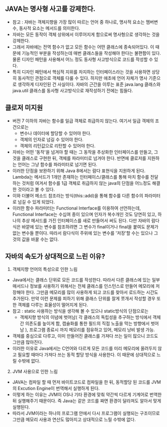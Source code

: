 ## JAVA는 명사형 사고를 강제한다.
* 참고 : 자바는 객체지향을 가장 많이 따르는 언어 중 하나로, 명사적 요소는 멤버변수, 동사적 요소는 메서드를 의미한다. 
* 자바는 모든 동작이 객체 상위에서 이루어지게 함으로써 명사형으로 생각하는 것을 강제한다. 
* 그래서 자바에는 전역 함수가 없고 모든 함수는 어떤 클래스에 종속되어있다. 이 때문에 기능적인 부분을 작성하는데 매번 클래스들을 작성해야 한다는 불편함이 있다. 물론 디자인 패턴을 사용해서 어느 정도 동사형 사고방식으로 코드를 작성할 수 있다. 
* 특히 디자인 패턴에서 핵심적 지위를 차지하는 인터페이스라는 것을 사용하면 상당히 동사적인 관점으로 객체를 다룰 수 있다. 하지만 애초에 언어 자체가 명사 기준으로 생각하게 디자인된 건 사실이다. 자바의 근간을 이루는 표준 java.lang 클래스와 java.util 클래스를 동사형 사고방식으로 재작성하기 전에는 힘들다. 

## 클로저 미지원
* 버전 7 이하의 자바는 함수를 일급 객체로 취급하지 않는다. 여기서 일급 객체의 조건으로는 
  * 변수나 데이터에 할당할 수 있어야 한다.
  * 객체의 인자로 넘길 수 있어야 한다.
  * 객체의 리턴값으로 리턴할 수 있어야 한다.
* 자바는 어떤 '동작'을 넘겨야 할 때는 그 동작을 추상화한 인터페이스를 만들고, 그것을 클래스로 구현한 뒤, 객체를 파라미터로 넘겨야 한다. 반면에 클로저를 지원하는 언어는 그냥 함수를 파라미터로 넘기면 된다.
* 이러한 단점을 보완하기 위해 Java 8에서는 람다 표현식을 지원하게 된다. Lambda는 메서드가 1개만 존재하는 인터페이스/클래스를 통해 마치 함수를 전달하는 것처럼 여겨서 함수를 1급 객체로 취급하지 않는 java의 단점을 어느정도 해결한 것이라고 볼 수 있다. 
* 이와 더불어 메소드 참조라는 방식(this::add)을 통해 함수를 다른 함수의 파라미터로 넘길 수 있게 되었다. 
* 이러한 함수 파라미터는 Functional Interface를 이용하여 선언하는데, Functional Interface는 수십여 종이 있으며 인자가 복수개인 것도 당연히 있고, 하나의 추상 메서드를 가진 인터페이스를 새로 만들어서 써도 된다. 다만 자바의 람다식은 바깥에 있는 변수를 참조하려면 그 변수가 final이거나 final을 붙여도 문제가 없는 변수들 뿐이다. 따라서 람다식이 주위에 있는 변수를 '저장'할 수는 있으나 그것의 값을 바꿀 수는 없다.

## 자바의 속도가 상대적으로 느린 이유?
1. 객체지향 언어의 특성으로 인한 느림
  * Java에서는 클래스 단위로 모든 코드를 작성한다. 따라서 다른 클래스에 있는 일부 매서드나 정보를 사용하기 위해서는 전체 클래스를 인스턴스로 만들어 메모리에 저장해야 한다. 그만큼 메모리를 많이 사용하게 되고 코드를 찾아서 로드하는 시간도 추가된다. 만약 이런 문제를 피하기 위해 클래스 단위를 잘게 쪼개서 작성할 경우 또한 객체를 다루는 효율성이 떨어지게 된다. 
  * 참고 : static 사용하는 방식을 생각해 볼 수 있으나 static방식의 단점으로는
    * 객체지향 방식의 이념에 벗어남( 각 클래스의 독립성을 추구하는 방식에서 객체간 의존도를 높이게 함, 캡슐화를 통한 필드의 직접 노출을 막는 방향에서 벗어남 ), 프로그램 종료시 까지 메모리를 점유하고 있어, 메모리 낭비 발생 가능.
* 객체를 중심으로 다루고, 이미 만들어진 클래스를 가져다 쓰는 일이 많으니 코드도 그만큼 많아진다. 
* 이러한 이유로 Java에서는 C언어와 다르게 모든 코드를 미리 메모리에 올려두지 않고 필요할 때마다 가져다 쓰는 동적 할당 방식을 사용한다. 이 때문에 상대적으로 느릴 수밖에 없다.
2. JVM 사용으로 인한 느림
* JAVA는 컴파일 할 때 먼저 바이트코드로 컴파일을 한 뒤, 동적할당 된 코드를 JVM의 Excution Engine이 번역해서 실행하게 된다.
* 이렇게 하는 이유는 JVM이 OS나 기타 환경에 맞춰 약간씩 다르게 기계어로 번역한 뒤 실행해주기 때문이다. 즉 Java는 같은 코드를 짜면 환경이 달라져도 알아서 맞게 실행된다. 
* 따라서 JVM이라는 하나의 프로그램 안에서 다시 프로그램이 실행되는 구조이므로 그만큼 메모리 사용과 연산도 많아지고 상대적으로 느릴 수밖에 없다.
